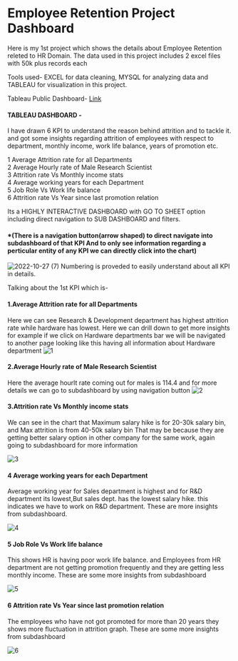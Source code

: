 # Employee Retention Project Dashboard
Here is my 1st project which shows the details about Employee Retention releted to HR Domain.
The data used in this project includes 2 excel files with 50k plus records each 
     
Tools used-  EXCEL for data cleaning, MYSQL for analyzing data and TABLEAU for visualization in this project.

Tableau Public Dashboard- [Link](https://public.tableau.com/app/profile/pratibha.verma/viz/HRanalyticsdashboard_16545822644250/MainDashboard) 
#### TABLEAU DASHBOARD - 

I have drawn 6 KPI to understand the reason behind attrition and to tackle it.
and got some insights regarding attrition of employees with respect to department, monthly income, work life balance, years of promotion etc.

1 Average Attrition rate for all Departments    
2 Average Hourly rate of Male Research Scientist    
3 Attrition rate Vs Monthly income stats    
4 Average working years for each Department  
5 Job Role Vs Work life balance  
6 Attrition rate Vs Year since last promotion relation    


Its a HIGHLY INTERACTIVE DASHBOARD with GO TO SHEET option including direct navigation to SUB DASHBOARD and filters.
#### *(There is a navigation button(arrow shaped) to direct navigate into subdashboard of that KPI And to only see information regarding a perticular entity of any KPI we can directly click into the chart)

![2022-10-27 (7)](https://user-images.githubusercontent.com/108516869/198571397-627ad4dc-6f80-456a-8cfb-79da2fefde6b.png)
Numbering is proveded to easily understand about all KPI in details.

Talking about the 1st KPI which is-

#### 1.Average Attrition rate for all Departments

Here we can see Research & Development department has highest attrition rate while hardware has lowest. Here we can drill down to get more insights
for example if we click on Hardware departments bar we will be navigated to another page looking like this having all information about Hardware department
![1](https://user-images.githubusercontent.com/108516869/198577890-24b27f80-0c91-42db-a48f-371acdf62f42.png)


#### 2.Average Hourly rate of Male Research Scientist

Here the average hourlt rate coming out for males is 114.4 and for more details we can go to subdashboard by using navigation button
![2](https://user-images.githubusercontent.com/108516869/198577918-63b49a75-02fe-4908-a206-aaa404da16e5.png)



#### 3.Attrition rate Vs Monthly income stats   
We can see in the chart that Maximum salary hike is for 20-30k salary bin, and Max attrition is from 40-50k salary bin That may be because they are getting better salary
      option in other company for the same work, again going to subdashboard for more information 

![3](https://user-images.githubusercontent.com/108516869/198577590-dbbfbab8-8031-479f-8ee2-cc129cad2477.png)

#### 4 Average working years for each Department

Average working year for Sales department is highest and for R&D department its lowest,But sales dept. has the lowest salary hike.  this indicates we have to work on R&D department.
These are more insights from subdashboard.

![4](https://user-images.githubusercontent.com/108516869/198577938-c2cc4aca-d888-44ab-a950-9e75b80f279a.png)

#### 5 Job Role Vs Work life balance
This shows HR is having  poor work life balance. and Employees from HR department are not getting promotion frequently and they are getting less monthly income.
    These are some more insights from subdashboard


![5](https://user-images.githubusercontent.com/108516869/198577950-12f4c0f0-1f06-47e6-a517-7a824a57b39d.png)

#### 6 Attrition rate Vs Year since last promotion relation
The employees who have not got promoted for more than 20 years they shows more fluctuation in attrition graph.  These are some more insights from subdashboard


![6](https://user-images.githubusercontent.com/108516869/198577968-506b8770-4945-4771-92be-9ce388eaa8f1.png)

